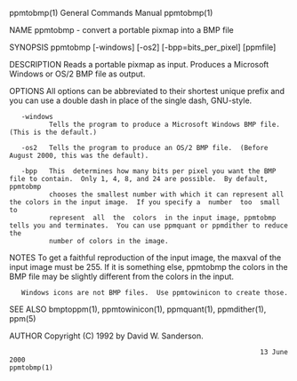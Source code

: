 ppmtobmp(1)                                                   General Commands Manual                                                  ppmtobmp(1)

NAME
       ppmtobmp - convert a portable pixmap into a BMP file

SYNOPSIS
       ppmtobmp [-windows] [-os2] [-bpp=bits_per_pixel] [ppmfile]

DESCRIPTION
       Reads a portable pixmap as input.  Produces a Microsoft Windows or OS/2 BMP file as output.

OPTIONS
       All options can be abbreviated to their shortest unique prefix and you can use a double dash in place of the single dash, GNU-style.

       -windows
              Tells the program to produce a Microsoft Windows BMP file.  (This is the default.)

       -os2   Tells the program to produce an OS/2 BMP file.  (Before August 2000, this was the default).

       -bpp   This  determines how many bits per pixel you want the BMP file to contain.  Only 1, 4, 8, and 24 are possible.  By default, ppmtobmp
              chooses the smallest number with which it can represent all the colors in the input image.  If you specify a  number  too  small  to
              represent  all  the  colors  in the input image, ppmtobmp tells you and terminates.  You can use ppmquant or ppmdither to reduce the
              number of colors in the image.

NOTES
       To get a faithful reproduction of the input image, the maxval of the input image must be 255.  If it is something else, ppmtobmp the colors
       in the BMP file may be slightly different from the colors in the input.

       Windows icons are not BMP files.  Use ppmtowinicon to create those.

SEE ALSO
       bmptoppm(1), ppmtowinicon(1), ppmquant(1), ppmdither(1), ppm(5)

AUTHOR
       Copyright (C) 1992 by David W. Sanderson.

                                                                   13 June 2000                                                        ppmtobmp(1)
